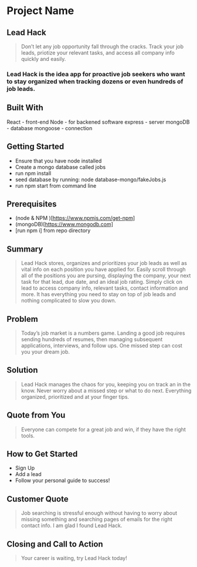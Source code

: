 # Project Name #


## Lead Hack
  > Don’t let any job opportunity fall through the cracks. Track your job leads, priotize your relevant tasks, and access all company info quickly and easily.

### Lead Hack is the idea app for proactive job seekers who want to stay organized when tracking dozens or even hundreds of job leads.

## Built With
React - front-end
Node - for backened software
express - server
mongoDB - database
mongoose - connection

## Getting Started
- Ensure that you have node installed
- Create a mongo database called jobs
- run npm install
- seed database by running:  node database-mongo/fakeJobs.js
- run npm start from command line

## Prerequisites
- (node  & NPM )[https://www.npmjs.com/get-npm]
- (mongoDB)[https://www.mongodb.com]
- [run npm i] from repo directory


## Summary ##
  > Lead Hack stores, organizes and prioritizes your job leads as well as vital info on each position you have applied for.  Easily scroll through all of the positions you are pursing, displaying the company, your next task for that lead, due date, and an ideal job rating. Simply click on lead to access company info, relevant tasks, contact information and more.  It has everything you need to stay on top of job leads and nothing complicated to slow you down.

## Problem ##
  > Today’s job market is a numbers game. Landing a good job requires sending hundreds of resumes, then managing subsequent applications, interviews, and follow ups. One missed step can cost you your dream job.

## Solution ##
  > Lead Hack manages the chaos for you, keeping you on track an in the know.  Never worry about a missed step or what to do next. Everything organized, prioritized and at your finger tips.

## Quote from You ##
  > Everyone can compete for a great job and win, if they have the right tools.

## How to Get Started ##

- Sign Up
- Add a lead
- Follow your personal guide to success!

## Customer Quote ##
  >Job searching is stressful enough without having to worry about missing something and searching pages of emails for the right contact info. I am glad I found Lead Hack.

## Closing and Call to Action ##
  > Your career is waiting, try Lead Hack today!
